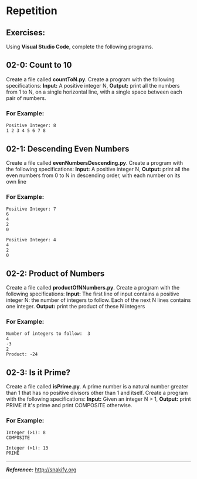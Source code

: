 # Repetition

## Exercises:

Using **Visual Studio Code**, complete the following programs.

## 02-0: Count to 10
Create a file called **countToN.py**.  Create a program with the following specifications: **Input:**  A positive integer N, **Output:** print all the numbers from 1 to N, on a single horizontal line, with a single space between each pair of numbers.

### For Example:

```
Positive Integer: 8
1 2 3 4 5 6 7 8
```

## 02-1: Descending Even Numbers
Create a file called **evenNumbersDescending.py**.  Create a program with the following specifications:  **Input:**  A positive integer N, **Output:**  print all the even numbers from 0 to N in descending order, with each number on its own line

### For Example:

```
Positive Integer: 7
6
4
2
0
```

```
Positive Integer: 4
4
2
0
```

## 02-2: Product of Numbers
Create a file called **productOfNNumbers.py**.  Create a program with the following specifications:    **Input:**  The first line of input contains a positive integer N: the number of integers to follow. Each of the next N lines contains one integer. **Output:**  print the product of these N integers

### For Example:

```
Number of integers to follow:  3
4
-3
2
Product: -24
```

## 02-3: Is it Prime?
Create a file called **isPrime.py**.  A prime number is a natural number greater than 1 that has no positive divisors other than 1 and itself.  Create a program with the following specifications:  **Input:**   Given an integer N > 1,  **Output:**  print PRIME if it's prime and print COMPOSITE otherwise.

### For Example:

```
Integer (>1): 8
COMPOSITE
```

```
Integer (>1): 13
PRIME
```

---
***Reference:*** http://snakify.org
